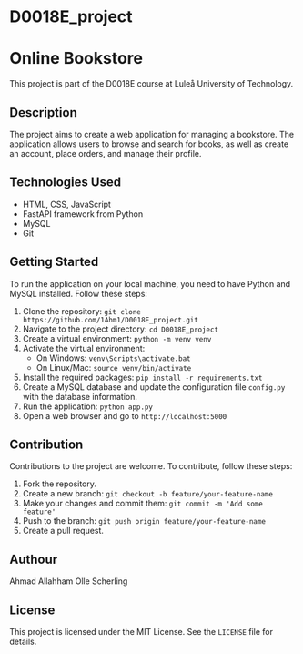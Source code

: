 # D0018E_project
# Online Bookstore

This project is part of the D0018E course at Luleå University of Technology.

## Description

The project aims to create a web application for managing a bookstore. The application allows users to browse and search for books, as well as create an account, place orders, and manage their profile.

## Technologies Used

- HTML, CSS, JavaScript
- FastAPI framework from Python
- MySQL
- Git

## Getting Started

To run the application on your local machine, you need to have Python and MySQL installed. Follow these steps:

1. Clone the repository: `git clone https://github.com/1Ahm1/D0018E_project.git`
2. Navigate to the project directory: `cd D0018E_project`
3. Create a virtual environment: `python -m venv venv`
4. Activate the virtual environment:
   - On Windows: `venv\Scripts\activate.bat`
   - On Linux/Mac: `source venv/bin/activate`
5. Install the required packages: `pip install -r requirements.txt`
6. Create a MySQL database and update the configuration file `config.py` with the database information.
7. Run the application: `python app.py`
8. Open a web browser and go to `http://localhost:5000`

## Contribution

Contributions to the project are welcome. To contribute, follow these steps:

1. Fork the repository.
2. Create a new branch: `git checkout -b feature/your-feature-name`
3. Make your changes and commit them: `git commit -m 'Add some feature'`
4. Push to the branch: `git push origin feature/your-feature-name`
5. Create a pull request.

## Authour
Ahmad Allahham
Olle Scherling
## License

This project is licensed under the MIT License. See the `LICENSE` file for details.
